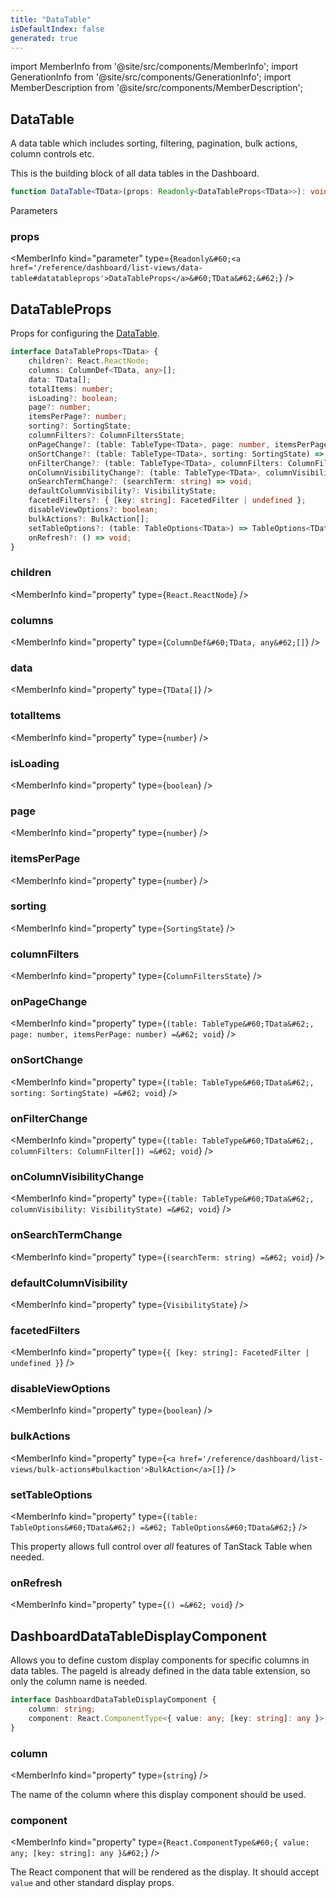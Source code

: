 ```yaml
---
title: "DataTable"
isDefaultIndex: false
generated: true
---
```

<!-- This file was generated from the Vendure source. Do not modify. Instead, re-run the "docs:build" script -->
import MemberInfo from '@site/src/components/MemberInfo';
import GenerationInfo from '@site/src/components/GenerationInfo';
import MemberDescription from '@site/src/components/MemberDescription';


## DataTable

<GenerationInfo sourceFile="packages/dashboard/src/lib/components/data-table/data-table.tsx" sourceLine="93" packageName="@vendure/dashboard" since="3.4.0" />

A data table which includes sorting, filtering, pagination, bulk actions, column controls etc.

This is the building block of all data tables in the Dashboard.

```ts title="Signature"
function DataTable<TData>(props: Readonly<DataTableProps<TData>>): void
```
Parameters

### props

<MemberInfo kind="parameter" type={`Readonly&#60;<a href='/reference/dashboard/list-views/data-table#datatableprops'>DataTableProps</a>&#60;TData&#62;&#62;`} />



## DataTableProps

<GenerationInfo sourceFile="packages/dashboard/src/lib/components/data-table/data-table.tsx" sourceLine="54" packageName="@vendure/dashboard" since="3.4.0" />

Props for configuring the <a href='/reference/dashboard/list-views/data-table#datatable'>DataTable</a>.

```ts title="Signature"
interface DataTableProps<TData> {
    children?: React.ReactNode;
    columns: ColumnDef<TData, any>[];
    data: TData[];
    totalItems: number;
    isLoading?: boolean;
    page?: number;
    itemsPerPage?: number;
    sorting?: SortingState;
    columnFilters?: ColumnFiltersState;
    onPageChange?: (table: TableType<TData>, page: number, itemsPerPage: number) => void;
    onSortChange?: (table: TableType<TData>, sorting: SortingState) => void;
    onFilterChange?: (table: TableType<TData>, columnFilters: ColumnFilter[]) => void;
    onColumnVisibilityChange?: (table: TableType<TData>, columnVisibility: VisibilityState) => void;
    onSearchTermChange?: (searchTerm: string) => void;
    defaultColumnVisibility?: VisibilityState;
    facetedFilters?: { [key: string]: FacetedFilter | undefined };
    disableViewOptions?: boolean;
    bulkActions?: BulkAction[];
    setTableOptions?: (table: TableOptions<TData>) => TableOptions<TData>;
    onRefresh?: () => void;
}
```

<div className="members-wrapper">

### children

<MemberInfo kind="property" type={`React.ReactNode`}   />


### columns

<MemberInfo kind="property" type={`ColumnDef&#60;TData, any&#62;[]`}   />


### data

<MemberInfo kind="property" type={`TData[]`}   />


### totalItems

<MemberInfo kind="property" type={`number`}   />


### isLoading

<MemberInfo kind="property" type={`boolean`}   />


### page

<MemberInfo kind="property" type={`number`}   />


### itemsPerPage

<MemberInfo kind="property" type={`number`}   />


### sorting

<MemberInfo kind="property" type={`SortingState`}   />


### columnFilters

<MemberInfo kind="property" type={`ColumnFiltersState`}   />


### onPageChange

<MemberInfo kind="property" type={`(table: TableType&#60;TData&#62;, page: number, itemsPerPage: number) =&#62; void`}   />


### onSortChange

<MemberInfo kind="property" type={`(table: TableType&#60;TData&#62;, sorting: SortingState) =&#62; void`}   />


### onFilterChange

<MemberInfo kind="property" type={`(table: TableType&#60;TData&#62;, columnFilters: ColumnFilter[]) =&#62; void`}   />


### onColumnVisibilityChange

<MemberInfo kind="property" type={`(table: TableType&#60;TData&#62;, columnVisibility: VisibilityState) =&#62; void`}   />


### onSearchTermChange

<MemberInfo kind="property" type={`(searchTerm: string) =&#62; void`}   />


### defaultColumnVisibility

<MemberInfo kind="property" type={`VisibilityState`}   />


### facetedFilters

<MemberInfo kind="property" type={`{ [key: string]: FacetedFilter | undefined }`}   />


### disableViewOptions

<MemberInfo kind="property" type={`boolean`}   />


### bulkActions

<MemberInfo kind="property" type={`<a href='/reference/dashboard/list-views/bulk-actions#bulkaction'>BulkAction</a>[]`}   />


### setTableOptions

<MemberInfo kind="property" type={`(table: TableOptions&#60;TData&#62;) =&#62; TableOptions&#60;TData&#62;`}   />

This property allows full control over _all_ features of TanStack Table
when needed.
### onRefresh

<MemberInfo kind="property" type={`() =&#62; void`}   />




</div>


## DashboardDataTableDisplayComponent

<GenerationInfo sourceFile="packages/dashboard/src/lib/framework/extension-api/types/data-table.ts" sourceLine="13" packageName="@vendure/dashboard" since="3.4.0" />

Allows you to define custom display components for specific columns in data tables.
The pageId is already defined in the data table extension, so only the column name is needed.

```ts title="Signature"
interface DashboardDataTableDisplayComponent {
    column: string;
    component: React.ComponentType<{ value: any; [key: string]: any }>;
}
```

<div className="members-wrapper">

### column

<MemberInfo kind="property" type={`string`}   />

The name of the column where this display component should be used.
### component

<MemberInfo kind="property" type={`React.ComponentType&#60;{ value: any; [key: string]: any }&#62;`}   />

The React component that will be rendered as the display.
It should accept `value` and other standard display props.


</div>
